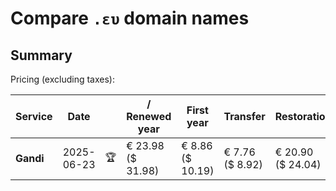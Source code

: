 # Compare `.ευ` domain names

## Summary

Pricing (excluding taxes):

| Service | Date |  | / Renewed year | First year | Transfer | Restoration |
|--|--|--|--|--|--|--|
| **Gandi** | 2025-06-23 | 🏆 | € 23.98<br>($ 31.98) | € 8.86<br>($ 10.19) | € 7.76<br>($ 8.92) | € 20.90<br>($ 24.04) |
